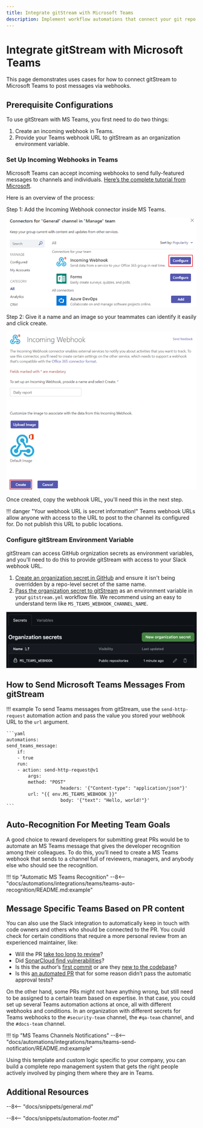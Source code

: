 ```yaml
---
title: Integrate gitStream with Microsoft Teams
description: Implement workflow automations that connect your git repo to MS Teams.
---
```

# Integrate gitStream with Microsoft Teams

This page demonstrates uses cases for how to connect gitStream to Microsoft Teams to post messages via webhooks.

## Prerequisite Configurations

To use gitStream with MS Teams, you first need to do two things:

1. Create an incoming webhook in Teams.
1. Provide your Teams webhook URL to gitStream as an organization environment variable.

### Set Up Incoming Webhooks in Teams
Microsoft Teams can accept incoming webhooks to send fully-featured messages to channels and individuals. [Here’s the complete tutorial from Microsoft](https://learn.microsoft.com/en-us/microsoftteams/platform/webhooks-and-connectors/how-to/add-incoming-webhook?source=recommendations&tabs=dotnet#create-incoming-webhooks-1).

Here is an overview of the process:

Step 1: Add the Incoming Webhook connector inside MS Teams.

![Untitled](/downloads/images/integrations/teams/teams-pre-1.png)

Step 2: Give it a name and an image so your teammates can identify it easily and click create.

![Untitled](/downloads/images/integrations/teams/teams-pre-2.png)

Once created, copy the webhook URL, you'll need this in the next step.

!!! danger "Your webhook URL is secret information!" 
    Teams webhook URLs allow anyone with access to the URL to post to the channel its configured for. Do not publish this URL to public locations.
### Configure gitStream Environment Variable

gitStream can access GitHub orgnization secrets as environment variables, and you'll need to do this to provide gitStream with access to your Slack webhook URL. 

1. [Create an organization secret in GitHub](https://docs.github.com/en/codespaces/managing-codespaces-for-your-organization/) and ensure it isn't being overridden by a repo-level secret of the same name.
2. [Pass the organization secret to gitStream](https://docs.gitstream.cm/context-variables/#env) as an environment variable in your `gitstream.yml` workflow file. We recommend using an easy to understand term like `MS_TEAMS_WEBHOOK_CHANNEL_NAME`.

![Untitled](/downloads/images/integrations/teams/teams-pre-3.png)


## How to Send Microsoft Teams Messages From gitStream

!!! example 
    To send Teams messages from gitStream, use the `send-http-request` automation action and pass the value you stored your webhook URL to the `url` argument.

    ```yaml
    automations:
    send_teams_message:
        if:
        - true
        run:
        - action: send-http-request@v1
            args:
            method: "POST"
                        headers: '{"Content-type": "application/json"}'
            url: "{{ env.MS_TEAMS_WEBHOOK }}"
                        body: '{"text": "Hello, world!"}'
    ```
## Auto-Recognition For Meeting Team Goals

A good choice to reward developers for submitting great PRs would be to automate an MS Teams message that gives the developer recognition among their colleagues. To do this, you’ll need to create a MS Teams webhook that sends to a channel full of reviewers, managers, and anybody else who should see the recognition.

!!! tip "Automatic MS Teams Recognition"
    --8<-- "docs/automations/integrations/teams/teams-auto-recognition/README.md:example"

## Message Specific Teams Based on PR content

You can also use the Slack integration to automatically keep in touch with code owners and others who should be connected to the PR. You could check for certain conditions that require a more personal review from an experienced maintainer, like:

- Will the PR [take too long to review](https://docs.gitstream.cm/filter-functions/#estimatedreviewtime)?
- Did [SonarCloud find vulnerabilities](https://docs.gitstream.cm/filter-functions/#extractsonarfindings)?
- Is this the author’s [first commit](https://docs.gitstream.cm/filter-functions/#isfirstcommit) or are they [new to the codebase](https://docs.gitstream.cm/filter-functions/#rankbygitactivity)?
- Is this [an automated PR](https://docs.gitstream.cm/context-variables/#branch) that for some reason didn’t pass the automatic approval tests?

On the other hand, some PRs might not have anything wrong, but still need to be assigned to a certain team based on expertise. In that case, you could set up several Teams automation actions at once, all with different webhooks and conditions. In an organization with different secrets for Teams webhooks to the `#security-team` channel, the `#qa-team` channel, and the `#docs-team` channel.

!!! tip "MS Teams Channels Notifications"
    --8<-- "docs/automations/integrations/teams/teams-send-notification/README.md:example"

Using this template and custom logic specific to your company, you can build a complete repo management system that gets the right people actively involved by pinging them where they are in Teams.

## Additional Resources

--8<-- "docs/snippets/general.md"

--8<-- "docs/snippets/automation-footer.md"